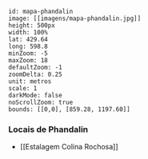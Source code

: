 
```leaflet
id: mapa-phandalin
image: [[imagens/mapa-phandalin.jpg]]  
height: 500px  
width: 100%  
lat: 429.64  
long: 598.8  
minZoom: -5 
maxZoom: 18   
defaultZoom: -1
zoomDelta: 0.25
unit: metros  
scale: 1  
darkMode: false  
noScrollZoom: true
bounds: [[0,0], [859.28, 1197.60]]
```

### Locais de Phandalin
- [[Estalagem Colina Rochosa]]

